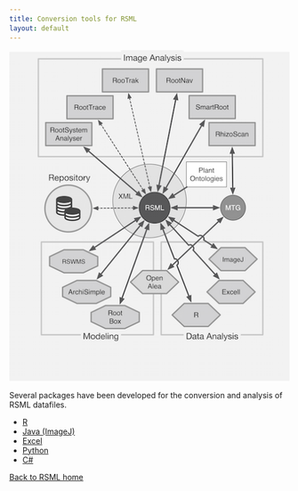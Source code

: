 ```yaml
---
title: Conversion tools for RSML
layout: default
---
```


[![RSML format schema](/images/interoperability_h300.png)](/images/interoperability_h300)

Several packages have been developed for the conversion and analysis of RSML datafiles.

 - [R](r_rsml)
 - [Java (ImageJ)](imagej_rsml)
 - [Excel](excell_rsml)
 - [Python](python_rsml)
 - [C#](/tools/c_rsml)
 
[Back to RSML home](/index)

